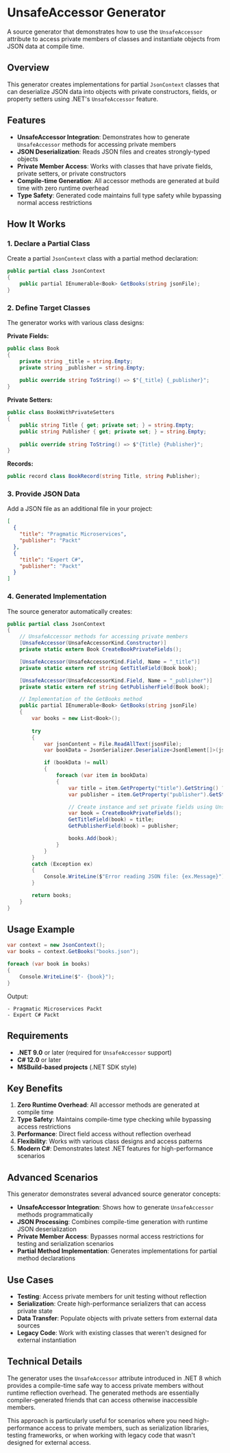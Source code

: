 # UnsafeAccessor Generator

A source generator that demonstrates how to use the `UnsafeAccessor` attribute to access private members of classes and instantiate objects from JSON data at compile time.

## Overview

This generator creates implementations for partial `JsonContext` classes that can deserialize JSON data into objects with private constructors, fields, or property setters using .NET's `UnsafeAccessor` feature.

## Features

- **UnsafeAccessor Integration**: Demonstrates how to generate `UnsafeAccessor` methods for accessing private members
- **JSON Deserialization**: Reads JSON files and creates strongly-typed objects
- **Private Member Access**: Works with classes that have private fields, private setters, or private constructors
- **Compile-time Generation**: All accessor methods are generated at build time with zero runtime overhead
- **Type Safety**: Generated code maintains full type safety while bypassing normal access restrictions

## How It Works

### 1. Declare a Partial Class

Create a partial `JsonContext` class with a partial method declaration:

```csharp
public partial class JsonContext
{
    public partial IEnumerable<Book> GetBooks(string jsonFile);
}
```

### 2. Define Target Classes

The generator works with various class designs:

**Private Fields:**
```csharp
public class Book
{
    private string _title = string.Empty;
    private string _publisher = string.Empty;
    
    public override string ToString() => $"{_title} {_publisher}";
}
```

**Private Setters:**
```csharp
public class BookWithPrivateSetters
{
    public string Title { get; private set; } = string.Empty;
    public string Publisher { get; private set; } = string.Empty;
    
    public override string ToString() => $"{Title} {Publisher}";
}
```

**Records:**
```csharp
public record class BookRecord(string Title, string Publisher);
```

### 3. Provide JSON Data

Add a JSON file as an additional file in your project:

```json
[
  {
    "title": "Pragmatic Microservices",
    "publisher": "Packt"
  },
  {
    "title": "Expert C#",
    "publisher": "Packt"
  }
]
```

### 4. Generated Implementation

The source generator automatically creates:

```csharp
public partial class JsonContext
{
    // UnsafeAccessor methods for accessing private members
    [UnsafeAccessor(UnsafeAccessorKind.Constructor)]
    private static extern Book CreateBookPrivateFields();

    [UnsafeAccessor(UnsafeAccessorKind.Field, Name = "_title")]
    private static extern ref string GetTitleField(Book book);

    [UnsafeAccessor(UnsafeAccessorKind.Field, Name = "_publisher")]
    private static extern ref string GetPublisherField(Book book);

    // Implementation of the GetBooks method
    public partial IEnumerable<Book> GetBooks(string jsonFile)
    {
        var books = new List<Book>();
        
        try
        {
            var jsonContent = File.ReadAllText(jsonFile);
            var bookData = JsonSerializer.Deserialize<JsonElement[]>(jsonContent);

            if (bookData != null)
            {
                foreach (var item in bookData)
                {
                    var title = item.GetProperty("title").GetString() ?? string.Empty;
                    var publisher = item.GetProperty("publisher").GetString() ?? string.Empty;

                    // Create instance and set private fields using UnsafeAccessor
                    var book = CreateBookPrivateFields();
                    GetTitleField(book) = title;
                    GetPublisherField(book) = publisher;

                    books.Add(book);
                }
            }
        }
        catch (Exception ex)
        {
            Console.WriteLine($"Error reading JSON file: {ex.Message}");
        }

        return books;
    }
}
```

## Usage Example

```csharp
var context = new JsonContext();
var books = context.GetBooks("books.json");

foreach (var book in books)
{
    Console.WriteLine($"- {book}");
}
```

Output:
```
- Pragmatic Microservices Packt
- Expert C# Packt
```

## Requirements

- **.NET 9.0** or later (required for `UnsafeAccessor` support)
- **C# 12.0** or later
- **MSBuild-based projects** (.NET SDK style)

## Key Benefits

1. **Zero Runtime Overhead**: All accessor methods are generated at compile time
2. **Type Safety**: Maintains compile-time type checking while bypassing access restrictions
3. **Performance**: Direct field access without reflection overhead
4. **Flexibility**: Works with various class designs and access patterns
5. **Modern C#**: Demonstrates latest .NET features for high-performance scenarios

## Advanced Scenarios

This generator demonstrates several advanced source generator concepts:

- **UnsafeAccessor Integration**: Shows how to generate `UnsafeAccessor` methods programmatically
- **JSON Processing**: Combines compile-time generation with runtime JSON deserialization
- **Private Member Access**: Bypasses normal access restrictions for testing and serialization scenarios
- **Partial Method Implementation**: Generates implementations for partial method declarations

## Use Cases

- **Testing**: Access private members for unit testing without reflection
- **Serialization**: Create high-performance serializers that can access private state
- **Data Transfer**: Populate objects with private setters from external data sources
- **Legacy Code**: Work with existing classes that weren't designed for external instantiation

## Technical Details

The generator uses the `UnsafeAccessor` attribute introduced in .NET 8 which provides a compile-time safe way to access private members without runtime reflection overhead. The generated methods are essentially compiler-generated friends that can access otherwise inaccessible members.

This approach is particularly useful for scenarios where you need high-performance access to private members, such as serialization libraries, testing frameworks, or when working with legacy code that wasn't designed for external access.
